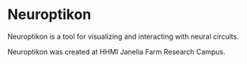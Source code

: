 Neuroptikon
===========

Neuroptikon is a tool for visualizing and interacting with neural circuits.

Neuroptikon was created at HHMI Janelia Farm Research Campus.
